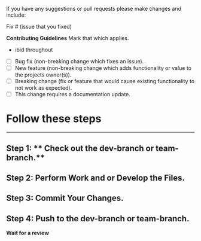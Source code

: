 If you have any suggestions or pull requests please make changes and include: 

Fix # (issue that you fixed)

**Contributing Guidelines**
Mark that which applies.
 - ibid throughout

 - [ ] Bug fix (non-breaking change which fixes an issue).
 - [ ] New feature (non-breaking change which adds functionality or value to the projects owner(s)). 
 - [ ] Breaking change (fix or feature that would cause existing functionality to not work as expected).
 - [ ] This change requires a documentation update.

# Follow these steps
---

Step 1: ** Check out the dev-branch or team-branch.**
---
Step 2: **Perform Work and or Develop the Files.**
---
Step 3: **Commit Your Changes.**
---
Step 4: **Push to the dev-branch or team-branch.**
---


__Wait for a review__